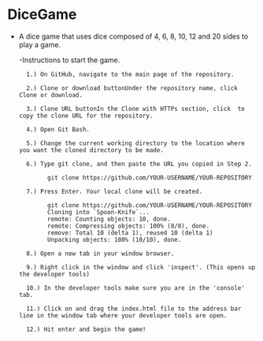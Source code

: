 # DiceGame
* A dice game that uses dice composed of 4, 6, 8, 10, 12 and 20 sides to play a game.

    -Instructions to start the game.

        1.) On GitHub, navigate to the main page of the repository.

        2.) Clone or download buttonUnder the repository name, click Clone or download.

        3.) Clone URL buttonIn the Clone with HTTPs section, click  to copy the clone URL for the repository.

        4.) Open Git Bash.

        5.) Change the current working directory to the location where you want the cloned directory to be made.

        6.) Type git clone, and then paste the URL you copied in Step 2.

              git clone https://github.com/YOUR-USERNAME/YOUR-REPOSITORY

        7.) Press Enter. Your local clone will be created.

              git clone https://github.com/YOUR-USERNAME/YOUR-REPOSITORY
              Cloning into `Spoon-Knife`...
              remote: Counting objects: 10, done.
              remote: Compressing objects: 100% (8/8), done.
              remove: Total 10 (delta 1), reused 10 (delta 1)
              Unpacking objects: 100% (10/10), done.

        8.) Open a new tab in your window browser.

        9.) Right click in the window and click 'inspect'. (This opens up the developer tools)

        10.) In the developer tools make sure you are in the 'console' tab.

        11.) Click on and drag the index.html file to the address bar line in the window tab where your developer tools are open.

        12.) Hit enter and begin the game!
